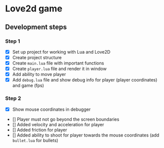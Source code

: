 # Love2d game

## Development steps

### Step 1

- [x] Set up project for working with Lua and Love2D
- [x] Create project structure
- [x] Create `main.lua` file with important functions
- [x] Create `player.lua` file and render it in window
- [x] Add ability to move player
- [x] Add `debug.lua` file and show debug info for player (player coordinates) and game (fps)

### Step 2

- [x] Show mouse coordinates in debugger
- [] Player must not go beyond the screen boundaries
- [] Added velocity and acceleration for player
- [] Added friction for player
- [] Added ability to shoot for player towards the mouse coordinates (add `bullet.lua` for bullets)
